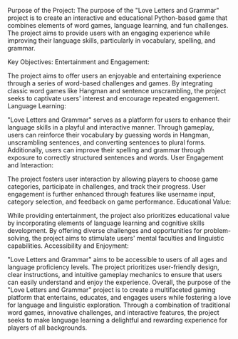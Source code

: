 Purpose of the Project:
The purpose of the "Love Letters and Grammar" project is to create an interactive and educational Python-based game that combines elements of word games, language learning, and fun challenges. The project aims to provide users with an engaging experience while improving their language skills, particularly in vocabulary, spelling, and grammar.

Key Objectives:
Entertainment and Engagement:

The project aims to offer users an enjoyable and entertaining experience through a series of word-based challenges and games.
By integrating classic word games like Hangman and sentence unscrambling, the project seeks to captivate users' interest and encourage repeated engagement.
Language Learning:

"Love Letters and Grammar" serves as a platform for users to enhance their language skills in a playful and interactive manner.
Through gameplay, users can reinforce their vocabulary by guessing words in Hangman, unscrambling sentences, and converting sentences to plural forms.
Additionally, users can improve their spelling and grammar through exposure to correctly structured sentences and words.
User Engagement and Interaction:

The project fosters user interaction by allowing players to choose game categories, participate in challenges, and track their progress.
User engagement is further enhanced through features like username input, category selection, and feedback on game performance.
Educational Value:

While providing entertainment, the project also prioritizes educational value by incorporating elements of language learning and cognitive skills development.
By offering diverse challenges and opportunities for problem-solving, the project aims to stimulate users' mental faculties and linguistic capabilities.
Accessibility and Enjoyment:

"Love Letters and Grammar" aims to be accessible to users of all ages and language proficiency levels.
The project prioritizes user-friendly design, clear instructions, and intuitive gameplay mechanics to ensure that users can easily understand and enjoy the experience.
Overall, the purpose of the "Love Letters and Grammar" project is to create a multifaceted gaming platform that entertains, educates, and engages users while fostering a love for language and linguistic exploration. Through a combination of traditional word games, innovative challenges, and interactive features, the project seeks to make language learning a delightful and rewarding experience for players of all backgrounds.






